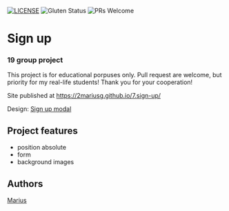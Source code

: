 [![LICENSE](https://img.shields.io/badge/license-MIT-blue.svg?style=flat-square)](https://github.com/belauzas/HTML5-website-template/blob/master/LICENSE.md)
![Gluten Status](https://img.shields.io/badge/Gluten-Free-green.svg)
![PRs Welcome](https://img.shields.io/badge/PRs-welcome-brightgreen.svg)

# Sign up
### 19 group project

This project is for educational porpuses only. Pull request are welcome, but priority for my real-life students! Thank you for your cooperation!

Site published at https://2mariusg.github.io/7.sign-up/

Design: [Sign up modal](https://cdn.discordapp.com/attachments/648536139677958156/648860801997996052/day1dr.png)


## Project features
- position absolute
- form
- background images

## Authors
[Marius](https://github.com/2MariusG/7.sign-up)